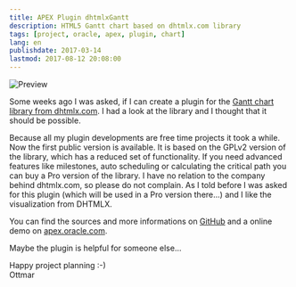 ```yaml
---
title: APEX Plugin dhtmlxGantt
description: HTML5 Gantt chart based on dhtmlx.com library
tags: [project, oracle, apex, plugin, chart]
lang: en
publishdate: 2017-03-14
lastmod: 2017-08-12 20:08:00
---
```


![Preview](https://raw.githubusercontent.com/ogobrecht/apex-plugin-dhtmlx-gantt/master/preview.png)

Some weeks ago I was asked, if I can create a plugin for the [Gantt chart library from dhtmlx.com][1]. I had a look at the library and I thought that it should be possible.

Because all my plugin developments are free time projects it took a while. Now the first public version is available. It is based on the GPLv2 version of the library, which has a reduced set of functionality. If you need advanced features like milestones, auto scheduling or calculating the critical path you can buy a Pro version of the library. I have no relation to the company behind dhtmlx.com, so please do not complain. As I told before I was asked for this plugin (which will be used in a Pro version there...) and I like the visualization from DHTMLX.

You can find the sources and more informations on [GitHub][2] and a online demo on [apex.oracle.com][3].

Maybe the plugin is helpful for someone else...

Happy project planning :-)  
Ottmar

[1]: https://dhtmlx.com/docs/products/dhtmlxGantt/
[2]: https://github.com/ogobrecht/apex-plugin-dhtmlx-gantt
[3]: https://apex.oracle.com/pls/apex/f?p=116612:1
